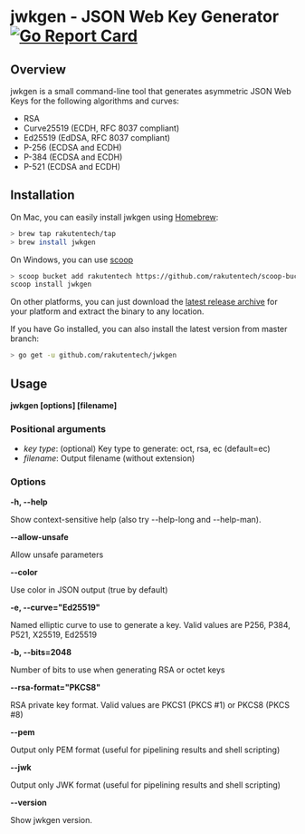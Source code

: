 # jwkgen - JSON Web Key Generator [![Go Report Card](https://goreportcard.com/badge/github.com/rakutentech/jwkgen)](https://goreportcard.com/report/github.com/rakutentech/jwkgen)

## Overview

jwkgen is a small command-line tool that generates asymmetric JSON Web Keys for the
following algorithms and curves:

* RSA
* Curve25519 (ECDH, RFC 8037 compliant)
* Ed25519 (EdDSA, RFC 8037 compliant)
* P-256 (ECDSA and ECDH)
* P-384 (ECDSA and ECDH)
* P-521 (ECDSA and ECDH)

## Installation


On Mac, you can easily install jwkgen using [Homebrew](https://brew.sh/):
```sh
> brew tap rakutentech/tap
> brew install jwkgen
```

On Windows, you can use [scoop](https://scoop.sh/)
```sh
> scoop bucket add rakutentech https://github.com/rakutentech/scoop-bucket.git
scoop install jwkgen
```

On other platforms, you can just download the [latest release
archive](https://github.com/rakutentech/jwkgen/releases/latest) for your
platform and extract the binary to any location.

If you have Go installed, you can also install the latest version from master
branch:
```sh
> go get -u github.com/rakutentech/jwkgen
```

## Usage

**jwkgen [options] <key type> [filename]**

### Positional arguments
* *key type*: (optional) Key type to generate: oct, rsa, ec (default=ec)
* *filename*: Output filename (without extension)

### Options

**-h, --help**

Show context-sensitive help (also try --help-long and --help-man).

**--allow-unsafe**

Allow unsafe parameters

**--color**

Use color in JSON output (true by default)

**-e, --curve="Ed25519"**

Named elliptic curve to use to generate a key. Valid values are P256, P384, P521, X25519, Ed25519

**-b, --bits=2048**

Number of bits to use when generating RSA or octet keys

**--rsa-format="PKCS8"**

RSA private key format. Valid values are PKCS1 (PKCS #1) or PKCS8 (PKCS #8)

**--pem**

Output only PEM format (useful for pipelining results and shell scripting)

**--jwk**

Output only JWK format (useful for pipelining results and shell scripting)

**--version**

Show jwkgen version.
